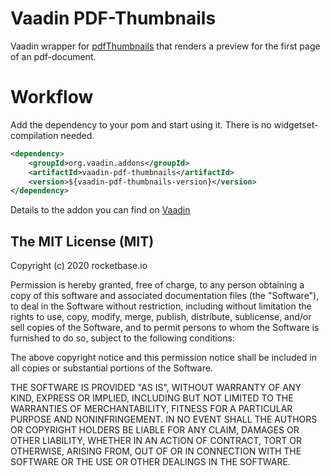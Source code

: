 Vaadin PDF-Thumbnails
==============

Vaadin wrapper for [pdfThumbnails](https://github.com/scandel/pdfThumbnails) that renders a preview for the first page of an pdf-document.



Workflow
========

Add the dependency to your pom and start using it. There is no widgetset-compilation needed.

```xml
<dependency>
    <groupId>org.vaadin.addons</groupId>
    <artifactId>vaadin-pdf-thumbnails</artifactId>
    <version>${vaadin-pdf-thumbnails-version}</version>
</dependency>
```

Details to the addon you can find on [Vaadin](https://vaadin.com/directory#addon/PdfThumbnails)

The MIT License (MIT)
-------------------------

Copyright (c) 2020 rocketbase.io

Permission is hereby granted, free of charge, to any person obtaining a copy
of this software and associated documentation files (the "Software"), to deal
in the Software without restriction, including without limitation the rights
to use, copy, modify, merge, publish, distribute, sublicense, and/or sell
copies of the Software, and to permit persons to whom the Software is
furnished to do so, subject to the following conditions:

The above copyright notice and this permission notice shall be included in all
copies or substantial portions of the Software.

THE SOFTWARE IS PROVIDED "AS IS", WITHOUT WARRANTY OF ANY KIND, EXPRESS OR
IMPLIED, INCLUDING BUT NOT LIMITED TO THE WARRANTIES OF MERCHANTABILITY,
FITNESS FOR A PARTICULAR PURPOSE AND NONINFRINGEMENT. IN NO EVENT SHALL THE
AUTHORS OR COPYRIGHT HOLDERS BE LIABLE FOR ANY CLAIM, DAMAGES OR OTHER
LIABILITY, WHETHER IN AN ACTION OF CONTRACT, TORT OR OTHERWISE, ARISING FROM,
OUT OF OR IN CONNECTION WITH THE SOFTWARE OR THE USE OR OTHER DEALINGS IN THE
SOFTWARE.


